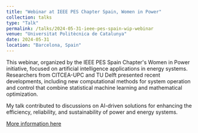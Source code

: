 ```yaml
---
title: "Webinar at IEEE PES Chapter Spain, Women in Power"
collection: talks
type: "Talk"
permalink: /talks/2024-05-31-ieee-pes-spain-wip-webinar
venue: "Universitat Politècnica de Catalunya"
date: 2024-05-31
location: "Barcelona, Spain"
---
```

This webinar, organized by the IEEE PES Spain Chapter's Women in Power initiative, focused on artificial intelligence applications in energy systems. Researchers from CITCEA-UPC and TU Delft presented recent developments, including new computational methods for system operation and control that combine statistical machine learning and mathematical optimization.

My talk contributed to discussions on AI-driven solutions for enhancing the efficiency, reliability, and sustainability of power and energy systems.

[More information here](https://ieeespain.org/event/ieee-pes-espana-artificial-intelligence-for-energy-systems-developments-from-tu_delft-and-citcea-upc/)
